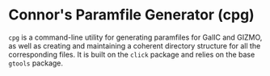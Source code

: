 # Connor's Paramfile Generator (cpg)

`cpg` is a command-line utility for generating paramfiles for GalIC and GIZMO,
as well as creating and maintaining a coherent directory structure for all the
corresponding files. It is built on the `click` package and relies on the base
`gtools` package.
